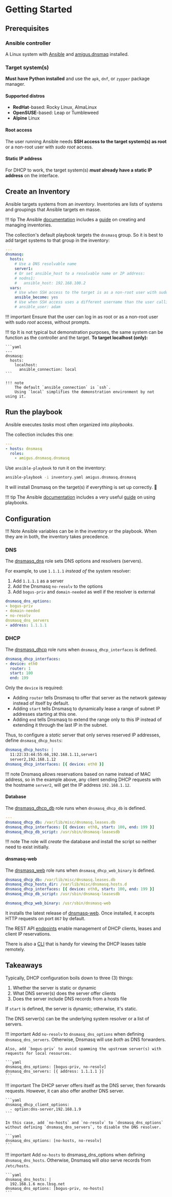 # Getting Started

## Prerequisites

### Ansible controller

A Linux system with [Ansible](https://docs.ansible.com/ansible/latest/installation_guide)
and [amigus.dnsmaq](installation.md) installed.

### Target system(s)

**Must have Python installed** and use the `apk`, `dnf`, or `zypper` package manager.

#### Supported distros

- **RedHat**-based: Rocky Linux, AlmaLinux
- **OpenSUSE**-based: Leap or Tumbleweed
- **Alpine** Linux

#### Root access

The user running Ansible needs **SSH access to the target system(s) as root** or a non-root user with _sudo root_ access.

#### Static IP address

For DHCP to work, the target system(s) **_must_ already have a static IP address** on the interface.

## Create an Inventory

Ansible targets systems from an _inventory_.
Inventories are lists of systems and groupings that Ansible targets en masse.

!!! tip
    The Ansible [documentation](https://docs.ansible.com/ansible/latest)
    includes a [guide](https://docs.ansible.com/ansible/latest/inventory_guide)
    on creating and managing inventories.

The collection's default playbook targets the `dnsmasq` group.
So it is best to add target systems to that group in the inventory:

```yaml {title=inventory.yaml}
---
dnsmasq:
  hosts:
    # Use a DNS resolvable name
    server1:
    # Or set ansible_host to a resolvable name or IP address:
    # nodns1:
    #   ansible_host: 192.168.100.2
  vars:
    # Use when SSH access to the target is as a non-root user with sudo root access:
    ansible_become: yes
    # Use when SSH access uses a different username than the user calling Ansible:
    # ansible_user: adam
```

!!! important
    Ensure that the user can log in as root or as a non-root user with sudo _root_ access, without prompts.

!!! tip
    It is not typical but demonstration purposes,
    the same system can be function as the controller and the target.
    **To target localhost (only):**

    ```yaml
    ---
    dnsmasq:
      hosts:
        localhost:
          ansible_connection: local
    ```

    !!! note
        The default `ansible_connection` is `ssh`.
        Using `local` simplifies the demonstration environment by not using it.

## Run the playbook

Ansible executes _tasks_ most often organized into _playbooks_.

The collection includes this one:

```yaml {title=dnsmasq.yaml}
---
- hosts: dnsmasq
  roles:
    - amigus.dnsmasq.dnsmasq
```

Use `ansible-playbook` to run it on the inventory:

```bash
ansible-playbook -i inventory.yaml amigus.dnsmasq.dnsmasq
```

It will install Dnsmasq on the target(s) if everything is set up correctly.
:tada:

!!! tip
    The Ansible [documentation](https://docs.ansible.com/ansible/latest)
    includes a very useful [guide](https://docs.ansible.com/ansible/latest/playbook_guide)
    on using playbooks.

## Configuration

!!! Note
    Ansible variables can be in the inventory or the playbook.
    When they are in both, the inventory takes precedence.

### DNS

The [dnsmasq_dns](roles/dnsmasq_dns.md) role sets DNS options and resolvers (servers).

For example, to use `1.1.1.1` _instead of_ the system resolver:

1. Add `1.1.1.1` as a server
1. Add the Dnsmasq `no-resolv` to the options
1. Add `bogus-priv` and `domain-needed` as well if the resolver is external

```yaml
dnsmasq_dns_options:
- bogus-priv
- domain-needed
- no-resolv
dnsmasq_dns_servers
- address: 1.1.1.1
```

### DHCP

The [dnsmasq_dhcp](roles/dnsmasq_dhcp.md) role runs when `dnsmasq_dhcp_interfaces` is defined.

```yaml
dnsmasq_dhcp_interfaces:
- device: eth0
  router: 1
  start: 100
  end: 199
```

Only the `device` is required:

- Adding `router` tells Dnsmasq to offer that server as the network gateway instead of itself by default.
- Adding `start` tells Dnsmasq to dynamically lease a range of subnet IP addresses starting at this one.
- Adding `end` tells Dnsmasq to extend the range only to this IP instead of extending it through the last IP in the subnet.

Thus, to configure a _static_ server that only serves reserved IP addresses, define `dnsmasq_dhcp_hosts`:

```yaml
dnsmasq_dhcp_hosts: |
  11:22:33:44:55:66,192.168.1.11,server1
  server2,192.168.1.12
dnsmasq_dhcp_interfaces: [{ device: eth0 }]
```

!!! note
    Dnsmasq allows reservations based on name instead of MAC address,
    so in the example above, any client sending DHCP requests with the hostname `server2`,
    will get the IP address `192.168.1.12`.

#### Database

The [dnsmasq_dhcp_db](roles/dnsmasq_dhcp_db.md) role runs when `dnsmasq_dhcp_db` is defined.

```yaml
---
dnsmasq_dhcp_db: /var/lib/misc/dnsmasq.leases.db
dnsmasq_dhcp_interfaces: [{ device: eth0, start: 100, end: 199 }]
dnsmasq_dhcp_db_script: /usr/sbin/dnsmasq-leasesdb
```

!!! note
    The role will _create_ the database and install the script so neither need to exist initially.

#### dnsmasq-web

The [dnsmasq_web](roles/dnsmasq_web.md) role runs when `dnsmasq_dhcp_web_binary` is defined.

```yaml
dnsmasq_dhcp_db: /var/lib/misc/dnsmasq.leases.db
dnsmasq_dhcp_hosts_dir: /var/lib/misc/dnsmasq.hosts.d
dnsmasq_dhcp_interfaces: [{ device: eth0, start: 100, end: 199 }]
dnsmasq_dhcp_db_script: /usr/sbin/dnsmasq-leasesdb

dnsmasq_dhcp_web_binary: /usr/sbin/dnsmasq-web
```

It installs the latest release of [dnsmasq-web](https://github.com/amigus/dnsmasq-web).
Once installed, it accepts HTTP requests on port `867` by default.

The REST API [endpoints](https://github.com/amigus/dnsmasq-web#endpoints)
enable management of DHCP clients, leases and client IP reservations.

There is also a [CLI](https://github.com/amigus/dnsmasq-web/tree/main/cli)
that is handy for viewing the DHCP leases table remotely.

## Takeaways

Typically, DHCP configuration boils down to three (3) things:

1. Whether the server is static or dynamic
1. What DNS server(s) does the server offer clients
1. Does the server include DNS records from a hosts file

If `start` is defined, the server is dynamic; otherwise, it's static.

The DNS server(s) can be the underlying system resolver or a list of servers.

!!! important
    Add `no-resolv` to `dnsmasq_dns_options` when defining `dnsmasq_dns_servers`.
    Otherwise, Dnsmasq will use _both_ as DNS forwarders.

    Also, add `bogus-priv` to avoid spamming the upstream server(s) with requests for local resources.

    ```yaml
    dnsmasq_dns_options: [bogus-priv, no-resolv]
    dnsmasq_dns_servers: [{ address: 1.1.1.1 }]
    ```

!!! important
    The DHCP server offers itself as the DNS server, then forwards requests.
    However, it can also offer another DNS server.

    ```yaml
    dnsmasq_dhcp_client_options:
      - option:dns-server,192.168.1.9
    ```

    In this case, add `no-hosts` and `no-resolv` to `dnsmasq_dns_options`
    without defining `dnsmasq_dns_servers`, to disable the DNS resolver.

    ```yaml
    dnsmasq_dns_options: [no-hosts, no-resolv]
    ```

!!! important
    Add `no-hosts` to dnsmasq_dns_options when defining `dnsmasq_dns_hosts`.
    Otherwise, Dnsmasq will _also_ serve records from `/etc/hosts`.

    ```yaml
    dnsmasq_dns_hosts: |
      192.168.1.6 mco.lbsg.net
    dnsmasq_dns_options: [bogus-priv, no-hosts]
    ```
